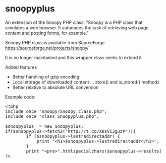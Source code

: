 # snoopyplus
An extension of the Snoopy PHP class. "Snoopy is a PHP class that simulates a web browser. It automates the task of retrieving web page content and posting forms, for example."

Snoopy PHP class is available from SourceForge https://sourceforge.net/projects/snoopy/

It is no longer maintained and this wrapper class seeks to extend it.

Added features

<ul>
<li>Better handling of gzip encoding</li>
<li>Local storage of downloaded content ... store() and is_stored() methods</li>
<li>Better relative to absolute URL conversion</li>
</ul>

Example code:

<pre>
&lt;?php
include_once &quot;snoopy/Snoopy.class.php&quot;;
include_once &quot;class_Snoopyplus.php&quot;;

$snoopyplus  = new Snoopyplus;
if($snoopyplus-&gt;fetch2(&quot;http://t.co/X8sVIJg3zP&quot;)){
		if ($snoopyplus-&gt;lastredirectaddr) {
			print &quot;&lt;h1&gt;$snoopyplus-&gt;lastredirectaddr&lt;/h1&gt;&quot;;
		}
		print &quot;&lt;pre&gt;&quot;.htmlspecialchars($snoopyplus-&gt;results).&quot;&lt;/pre&gt;&quot;;
?&gt;
</pre>
